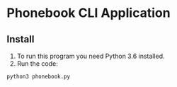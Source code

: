 # Phonebook CLI Application

## Install
1. To run this program you need Python 3.6 installed.
2. Run the code:
```
python3 phonebook.py
```


